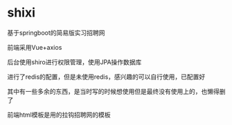 # shixi  

基于springboot的简易版实习招聘网  

前端采用Vue+axios  

后台使用shiro进行权限管理，使用JPA操作数据库  

进行了redis的配置，但是未使用redis，感兴趣的可以自行使用，已配置好  

其中有一些多余的东西，是当时写的时候想使用但是最终没有使用上的，也懒得删了  

前端html模板是用的拉钩招聘网的模板
